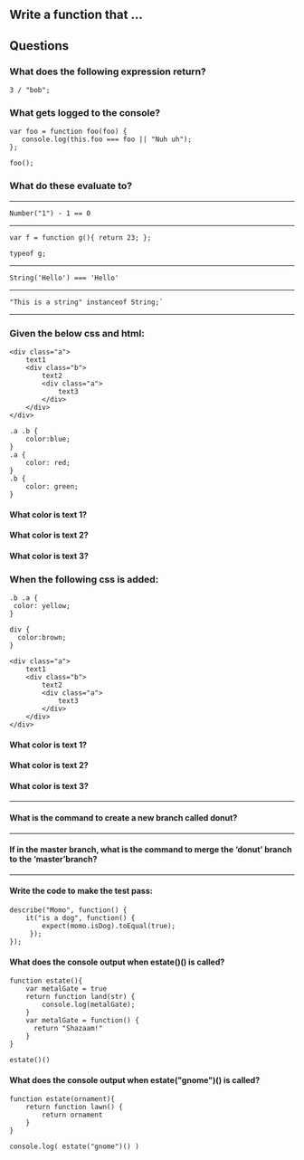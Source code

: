 ## Write a function that ...




## Questions

### What does the following expression return?

```
3 / "bob";
```
### What gets logged to the console?
```
var foo = function foo(foo) {
   console.log(this.foo === foo || "Nuh uh");  
};

foo();
```

### What do these evaluate to?
-------------------------------------
```
Number("1") - 1 == 0
```
--------------------------------------
```
var f = function g(){ return 23; };

typeof g;
```
--------------------------------------
```
String('Hello') === 'Hello'
```
---------------------------------------
```
"This is a string" instanceof String;`
```
---------------------------------------

### Given the below css and html:

```
<div class="a">
    text1
    <div class="b">
        text2
        <div class="a">
            text3
        </div>
    </div>
</div>
```
```
.a .b {
    color:blue;
}
.a {
    color: red;
}
.b {
    color: green;
}
```

#### What color is text 1?

#### What color is text 2?

#### What color is text 3?

### When the following css is added:
```
.b .a {
 color: yellow;
}
```
```
div {
  color:brown;
}
```

```
<div class="a">
    text1
    <div class="b">
        text2
        <div class="a">
            text3
        </div>
    </div>
</div>
```

#### What color is text 1?

#### What color is text 2?

#### What color is text 3?
---------------------------------------

#### What is the command to create a new branch called donut?
----------------------------------

#### If in the master branch, what is the command to merge the ‘donut’ branch to the ‘master’branch?
---------------------------------------------

#### Write the code to make the test pass:

```
describe("Momo", function() {
    it("is a dog", function() {
        expect(momo.isDog).toEqual(true);
     });
});
```

#### What does the console output when estate()() is called?

```
function estate(){
    var metalGate = true
    return function land(str) {
        console.log(metalGate);
    }
    var metalGate = function() {
      return "Shazaam!"
    }
}

estate()()
```
#### What does the console output when estate("gnome")() is called?

```
function estate(ornament){
    return function lawn() {
        return ornament
    }
}

console.log( estate("gnome")() )
```
